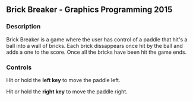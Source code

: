 ## Brick Breaker - Graphics Programming 2015
### Description
Brick Breaker is a game where the user has control of a paddle that hit's a ball into a wall of bricks.
Each brick dissappears once hit by the ball and adds a one to the score. Once all the bricks have been hit the game ends.

### Controls
Hit or hold the **left key** to move the paddle left.

Hit or hold the **right key** to move the paddle right.




